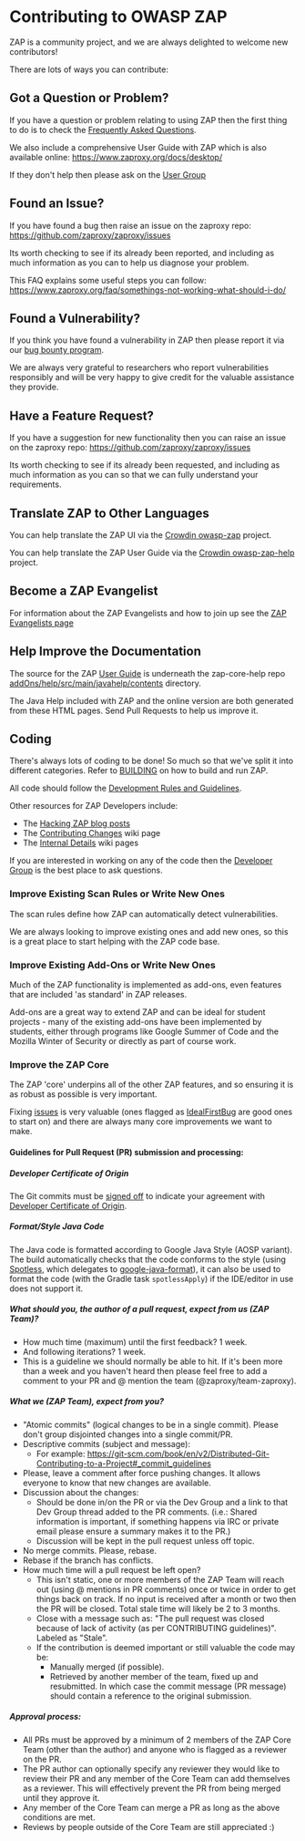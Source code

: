 # Contributing to OWASP ZAP
ZAP is a community project, and we are always delighted to welcome new contributors!

There are lots of ways you can contribute:

## Got a Question or Problem?
If you have a question or problem relating to using ZAP then the first thing to do is to check the [Frequently Asked Questions](https://www.zaproxy.org/faq/).

We also include a comprehensive User Guide with ZAP which is also available online: https://www.zaproxy.org/docs/desktop/

If they don't help then please ask on the [User Group](https://groups.google.com/group/zaproxy-users)

## Found an Issue?
If you have found a bug then raise an issue on the zaproxy repo: https://github.com/zaproxy/zaproxy/issues

Its worth checking to see if its already been reported, and including as much information as you can to help us diagnose your problem.

This FAQ explains some useful steps you can follow: https://www.zaproxy.org/faq/somethings-not-working-what-should-i-do/

## Found a Vulnerability?
If you think you have found a vulnerability in ZAP then please report it via our [bug bounty program](https://bugcrowd.com/owaspzap).

We are always very grateful to researchers who report vulnerabilities responsibly and will be very happy to give credit for the valuable assistance they provide.

## Have a Feature Request?
If you have a suggestion for new functionality then you can raise an issue on the zaproxy repo: https://github.com/zaproxy/zaproxy/issues

Its worth checking to see if its already been requested, and including as much information as you can so that we can fully understand your requirements.

## Translate ZAP to Other Languages
You can help translate the ZAP UI via the [Crowdin owasp-zap](https://crowdin.com/project/zaproxy) project.

You can help translate the ZAP User Guide via the [Crowdin owasp-zap-help](https://crowdin.com/project/zap-help) project.

## Become a ZAP Evangelist
For information about the ZAP Evangelists and how to join up see the [ZAP Evangelists page](https://www.zaproxy.org/evangelists/)

## Help Improve the Documentation
The source for the ZAP [User Guide](https://www.zaproxy.org/docs/desktop/) is underneath the zap-core-help repo [addOns/help/src/main/javahelp/contents](https://github.com/zaproxy/zap-core-help/tree/master/addOns/help/src/main/javahelp/contents) directory.

The Java Help included with ZAP and the online version are both generated from these HTML pages. Send Pull Requests to help us improve it.

## Coding

There's always lots of coding to be done! So much so that we've split it into different categories.
Refer to [BUILDING] on how to build and run ZAP.

All code should follow the [Development Rules and Guidelines](https://github.com/zaproxy/zaproxy/wiki/DevGuidelines).

Other resources for ZAP Developers include:
* The [Hacking ZAP blog posts](https://github.com/zaproxy/zaproxy/wiki/Development#Hacking_ZAP)
* The [Contributing Changes](https://github.com/zaproxy/zaproxy/wiki/Contributing-Changes) wiki page
* The [Internal Details](https://github.com/zaproxy/zaproxy/wiki/InternalDetails) wiki pages

If you are interested in working on any of the code then the [Developer Group](https://groups.google.com/group/zaproxy-develop) is the best place to ask questions.

### Improve Existing Scan Rules or Write New Ones
The scan rules define how ZAP can automatically detect vulnerabilities.

We are always looking to improve existing ones and add new ones, so this is a great place to start helping with the ZAP code base.

### Improve Existing Add-Ons or Write New Ones
Much of the ZAP functionality is implemented as add-ons, even features that are included 'as standard' in ZAP releases.

Add-ons are a great way to extend ZAP and can be ideal for student projects - many of the existing add-ons have been implemented by students, either through programs like Google Summer of Code and the Mozilla Winter of Security or directly as part of course work.

### Improve the ZAP Core
The ZAP 'core' underpins all of the other ZAP features, and so ensuring it is as robust as possible is very important.

Fixing [issues](https://github.com/zaproxy/zaproxy/issues) is very valuable (ones flagged as [IdealFirstBug](https://github.com/zaproxy/zaproxy/issues?q=is%3Aopen+is%3Aissue+label%3AIdealFirstBug) are good ones to start on) and there are always many core improvements we want to make.

#### Guidelines for Pull Request (PR) submission and processing:

##### Developer Certificate of Origin

The Git commits must be [signed off] to indicate your agreement with [Developer Certificate of Origin].

##### Format/Style Java Code

The Java code is formatted according to Google Java Style (AOSP variant). The build automatically checks
that the code conforms to the style (using [Spotless], which delegates to [google-java-format]), it can
also be used to format the code (with the Gradle task `spotlessApply`) if the IDE/editor in use
does not support it.

##### What should you, the author of a pull request, expect from us (ZAP Team)?
* How much time (maximum) until the first feedback? 1 week.
* And following iterations? 1 week.
* This is a guideline we should normally be able to hit. If it's been more than a week and you haven't heard then please feel free to add a comment to your PR and @ mention the team (@zaproxy/team-zaproxy).

##### What we (ZAP Team), expect from you?
  * "Atomic commits" (logical changes to be in a single commit). Please don't group disjointed changes into a single commit/PR.
  * Descriptive commits (subject and message):
    * For example: https://git-scm.com/book/en/v2/Distributed-Git-Contributing-to-a-Project#_commit_guidelines
  * Please, leave a comment after force pushing changes. It allows everyone to know that new changes are available.
  * Discussion about the changes:
    * Should be done in/on the PR or via the Dev Group and a link to that Dev Group thread added to the PR comments. (i.e.: Shared information is important, if something happens via IRC or private email please ensure a summary makes it to the PR.)
    * Discussion will be kept in the pull request unless off topic.
  * No merge commits. Please, rebase.
  * Rebase if the branch has conflicts.
  * How much time will a pull request be left open?
    * This isn't static, one or more members of the ZAP Team will reach out (using @ mentions in PR comments) once or twice in order to get things back on track. If no input is received after a month or two then the PR will be closed. Total stale time will likely be 2 to 3 months.
    * Close with a message such as: "The pull request was closed because of lack of activity (as per CONTRIBUTING guidelines)". Labeled as "Stale".
    * If the contribution is deemed important or still valuable the code may be:
      * Manually merged (if possible).
      * Retrieved by another member of the team, fixed up and resubmitted. In which case the commit message (PR message) should contain a reference to the original submission.

##### Approval process:
* All PRs must be approved by a minimum of 2 members of the ZAP Core Team (other than the author) and anyone who is flagged as a reviewer on the PR.
* The PR author can optionally specify any reviewer they would like to review their PR and any member of the Core Team can add themselves as a reviewer. This will effectively prevent the PR from being merged until they approve it.
* Any member of the Core Team can merge a PR as long as the above conditions are met.
* Reviews by people outside of the Core Team are still appreciated :)

[BUILDING]: BUILDING.md
[signed off]: https://git-scm.com/docs/git-commit#Documentation/git-commit.txt--s
[Developer Certificate of Origin]: https://developercertificate.org/
[Spotless]: https://github.com/diffplug/spotless
[google-java-format]: https://github.com/google/google-java-format
